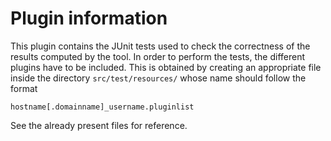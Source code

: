 # Plugin information

This plugin contains the JUnit tests used to check the correctness of the results computed by the tool.
In order to perform the tests, the different plugins have to be included. 
This is obtained by creating an appropriate file inside the directory `src/test/resources/` whose name should follow the format
```
hostname[.domainname]_username.pluginlist
```

See the already present files for reference.

